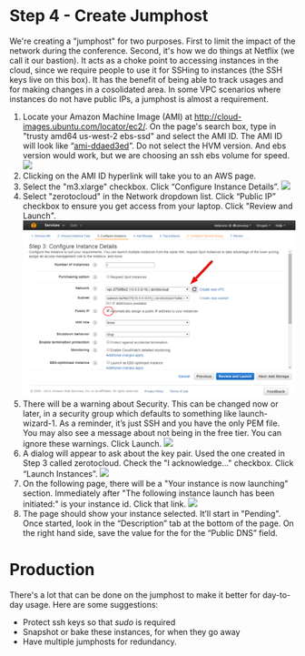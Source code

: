 # Step 4 - Create Jumphost

We're creating a "jumphost" for two purposes. 
First to limit the impact of the network during the conference. 
Second, it's how we do things at Netflix (we call it our bastion).
It acts as a choke point to accessing instances in the cloud, since we require people to use it for SSHing to instances (the SSH keys live on this box). 
It has the benefit of being able to track usages and for making changes in a cosolidated area.
In some VPC scenarios where instances do not have public IPs, a jumphost is almost a requirement.

1. Locate your Amazon Machine Image (AMI) at <a href="http://cloud-images.ubuntu.com/locator/ec2/" target="_blank">http://cloud-images.ubuntu.com/locator/ec2/</a>.  On the page's search box, type in "trusty amd64 us-west-2 ebs-ssd" and select the AMI ID.  The AMI ID will look like “[ami-ddaed3ed](https://console.aws.amazon.com/ec2/home?region=us-west-2#launchAmi=ami-ddaed3ed)”. Do not select the HVM version. And ebs version would work, but we are choosing an ssh ebs volume for speed. ![](images/Ubuntu_Amazon_EC2_AMI_Finder.png)
2. Clicking on the AMI ID hyperlink will take you to an AWS page.
3. Select the "m3.xlarge" checkbox. Click “Configure Instance Details”. ![](images/Choose_Instance_Type.png)
4. Select "zerotocloud" in the Network dropdown list. Click “Public IP” checkbox to ensure you get access from your laptop. Click "Review and Launch".  ![](images/configure_instance_details.png)
5. There will be a warning about Security. This can be changed now or later, in a security group which defaults to something like launch-wizard-1. As a reminder, it’s just SSH and you have the only PEM file. You may also see a message about not being in the free tier.  You can ignore these warnings.  Click Launch. ![](images/review-launch.png)
6. A dialog will appear to ask about the key pair. Used the one created in Step 3 called zerotocloud. Check the "I acknowledge…" checkbox.  Click “Launch Instances”. ![](images/select-ssh-key-pair.png)
7. On the following page, there will be a "Your instance is now launching" section.  Immediately after "The following instance launch has been initiated:" is your instance id. Click that link. ![](images/launch-status.png)
8. The page should show your instance selected. It’ll start in "Pending".  Once started, look in the “Description” tab at the bottom of the page.  On the right hand side, save the value for the for the “Public DNS” field.


# Production

There's a lot that can be done on the jumphost to make it better for day-to-day usage. Here are some suggestions:

* Protect ssh keys so that _sudo_ is required
* Snapshot or bake these instances, for when they go away
* Have multiple jumphosts for redundancy.
